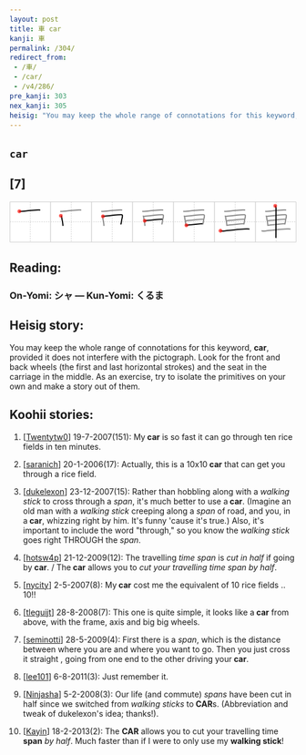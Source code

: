```yaml
---
layout: post
title: 車 car
kanji: 車
permalink: /304/
redirect_from:
 - /車/
 - /car/
 - /v4/286/
pre_kanji: 303
nex_kanji: 305
heisig: "You may keep the whole range of connotations for this keyword, <b>car</b>, provided it does not interfere with the pictograph. Look for the front and back wheels (the first and last horizontal strokes) and the seat in the carriage in the middle. As an exercise, try to isolate the primitives on your own and make a story out of them."
---
```


## `car`

## [7]

<div class="stroke"><img src="../images/E8BB8A.png" /></div>

## Reading:

### On-Yomi: シャ &mdash; Kun-Yomi: くるま

## Heisig story:

You may keep the whole range of connotations for this keyword, <b>car</b>, provided it does not interfere with the pictograph. Look for the front and back wheels (the first and last horizontal strokes) and the seat in the carriage in the middle. As an exercise, try to isolate the primitives on your own and make a story out of them.

## Koohii stories:

1) [<a href="http://kanji.koohii.com/profile/Twentytw0">Twentytw0</a>] 19-7-2007(151): My<strong> car</strong> is so fast it can go through ten rice fields in ten minutes.

2) [<a href="http://kanji.koohii.com/profile/saranich">saranich</a>] 20-1-2006(17): Actually, this is a 10x10<strong> car</strong> that can get you through a rice field.

3) [<a href="http://kanji.koohii.com/profile/dukelexon">dukelexon</a>] 23-12-2007(15): Rather than hobbling along with a <em>walking stick</em> to cross through a <em>span</em>, it&#039;s much better to use a<strong> car</strong>. (Imagine an old man with a <em>walking stick</em> creeping along a <em>span</em> of road, and you, in a<strong> car</strong>, whizzing right by him. It&#039;s funny &#039;cause it&#039;s true.) Also, it&#039;s important to include the word &quot;through,&quot; so you know the <em>walking stick</em> goes right THROUGH the <em>span</em>.

4) [<a href="http://kanji.koohii.com/profile/hotsw4p">hotsw4p</a>] 21-12-2009(12): The travelling <em>time span</em> is <em>cut in half</em> if going by<strong> car</strong>. / The<strong> car</strong> allows you to <em>cut your travelling time span by half</em>.

5) [<a href="http://kanji.koohii.com/profile/nycity">nycity</a>] 2-5-2007(8): My<strong> car</strong> cost me the equivalent of 10 rice fields .. 10!!

6) [<a href="http://kanji.koohii.com/profile/tleguijt">tleguijt</a>] 28-8-2008(7): This one is quite simple, it looks like a<strong> car</strong> from above, with the frame, axis and big big wheels.

7) [<a href="http://kanji.koohii.com/profile/seminotti">seminotti</a>] 28-5-2009(4): First there is a <em>span</em>, which is the distance between where you are and where you want to go. Then you just cross it straight , going from one end to the other driving your<strong> car</strong>.

8) [<a href="http://kanji.koohii.com/profile/lee101">lee101</a>] 6-8-2011(3): Just remember it.

9) [<a href="http://kanji.koohii.com/profile/Ninjasha">Ninjasha</a>] 5-2-2008(3): Our life (and commute) <em>spans</em> have been cut in half since we switched from <em>walking sticks</em> to<strong> CAR</strong>s. (Abbreviation and tweak of dukelexon&#039;s idea; thanks!).

10) [<a href="http://kanji.koohii.com/profile/Kayin">Kayin</a>] 18-2-2013(2): The <strong>CAR</strong> allows you to cut your travelling time <strong>span</strong> <em>by half</em>. Much faster than if I were to only use my <strong>walking stick</strong>!
